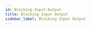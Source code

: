 ```yaml
---
id: Blocking-Input-Output
title: Blocking Input Output
sidebar_label: Blocking Input Output
---
```



#
